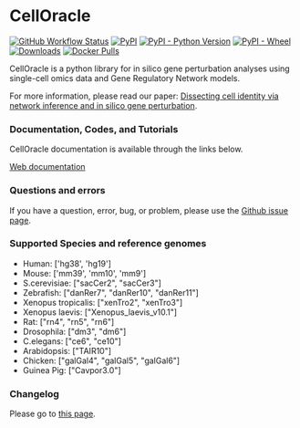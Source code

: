 # CellOracle
[![GitHub Workflow Status](https://img.shields.io/github/actions/workflow/status/morris-lab/CellOracle/build_check.yml?branch=master)](https://github.com/morris-lab/CellOracle/actions/workflows/build_check.yml)
[![PyPI](https://img.shields.io/pypi/v/celloracle?color=blue)](https://pypi.org/project/celloracle/)
[![PyPI - Python Version](https://img.shields.io/pypi/pyversions/celloracle)](https://pypi.org/project/celloracle/)
[![PyPI - Wheel](https://img.shields.io/pypi/wheel/celloracle)](https://pypi.org/project/celloracle/)
[![Downloads](https://static.pepy.tech/personalized-badge/celloracle?period=total&units=international_system&left_color=grey&right_color=orange&left_text=Downloads)](https://pepy.tech/project/celloracle)
[![Docker Pulls](https://img.shields.io/docker/pulls/kenjikamimoto126/celloracle_ubuntu?color=red)](https://hub.docker.com/r/kenjikamimoto126/celloracle_ubuntu)

CellOracle is a python library for in silico gene perturbation analyses using single-cell omics data and Gene Regulatory Network models.

For more information, please read our paper: [Dissecting cell identity via network inference and in silico gene perturbation](https://www.nature.com/articles/s41586-022-05688-9).


### Documentation, Codes, and Tutorials
CellOracle documentation is available through the links below.

[Web documentation](https://morris-lab.github.io/CellOracle.documentation/)


### Questions and errors
If you have a question, error, bug, or problem, please use the [Github issue page](https://github.com/morris-lab/CellOracle/issues).

### Supported Species and reference genomes

- Human: ['hg38', 'hg19']
- Mouse: ['mm39', 'mm10', 'mm9']
- S.cerevisiae: ["sacCer2", "sacCer3"]
- Zebrafish: ["danRer7", "danRer10", "danRer11"]
- Xenopus tropicalis: ["xenTro2", "xenTro3"]
- Xenopus laevis: ["Xenopus_laevis_v10.1"]
- Rat: ["rn4", "rn5", "rn6"]
- Drosophila: ["dm3", "dm6"]
- C.elegans: ["ce6", "ce10"]
- Arabidopsis: ["TAIR10"]
- Chicken: ["galGal4", "galGal5", "galGal6"]
- Guinea Pig: ["Cavpor3.0"]


### Changelog

Please go to [this page](https://morris-lab.github.io/CellOracle.documentation/changelog/index.html).
